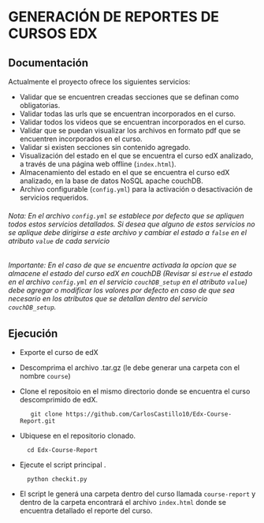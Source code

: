 # GENERACIÓN DE REPORTES DE CURSOS EDX
## Documentación
Actualmente el proyecto ofrece los siguientes servicios:
* Validar que se encuentren creadas secciones que se definan como obligatorias.
* Validar todas las urls que se encuentran incorporados en el curso.
* Validar todos los videos que se encuentran incorporados en el curso.
* Validar que se puedan visualizar los archivos en formato pdf que se encuentren incorporados en el curso.
* Validar si existen secciones sin contenido agregado.
* Visualización del estado en el que se encuentra el curso edX analizado, a través de una página web offline (```index.html```).
* Almacenamiento del estado en el que se encuentra el curso edX analizado, en la  base de datos NoSQL apache couchDB.
* Archivo configurable (```config.yml```) para la activación o desactivación de servicios requeridos.

###### Nota: En el archivo ```config.yml``` se establece por defecto que se apliquen todos estos servicios detallados. Si desea que alguno de estos servicios no se aplique debe dirigirse a este archivo y cambiar el estado a ```false``` en el atributo ```value``` de cada servicio

###### Importante: En el caso de que se encuentre activada la opcion que se almacene el estado del curso edX en couchDB (Revisar si es```true``` el estado en el archivo ```config.yml``` en el servicio ```couchDB_setup``` en el atributo ```value```) debe agregar o modificar los valores por defecto en caso de que sea necesario en los atributos que se detallan dentro del servicio ```couchDB_setup```.

## Ejecución
* Exporte el curso de edX
* Descomprima el archivo .tar.gz (le debe generar una carpeta con el nombre ```course```)
* Clone el repositoio en el mismo directorio donde se encuentra el curso descomprimido de edX.   

		 git clone https://github.com/CarlosCastillo10/Edx-Course-Report.git
* Ubiquese en el repositorio clonado.

		cd Edx-Course-Report
* Ejecute el script principal .

		python checkit.py
* El script le generá una carpeta dentro del curso llamada ```course-report``` y dentro de la carpeta encontrará el archivo ``index.html`` donde se encuentra detallado el reporte del curso.
